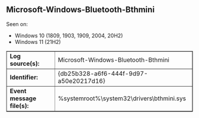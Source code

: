## Microsoft-Windows-Bluetooth-Bthmini

Seen on:
* Windows 10 (1809, 1903, 1909, 2004, 20H2)
* Windows 11 (21H2)

<table border="1" class="docutils">
  <tbody>
    <tr>
      <td><b>Log source(s):</b></td>
      <td>Microsoft-Windows-Bluetooth-Bthmini</td>
    </tr>
    <tr>
      <td><b>Identifier:</b></td>
      <td>{db25b328-a6f6-444f-9d97-a50e20217d16}</td>
    </tr>
    <tr>
      <td><b>Event message file(s):</b></td>
      <td>%systemroot%\system32\drivers\bthmini.sys</td>
    </tr>
  </tbody>
</table>

&nbsp;

